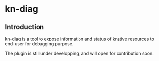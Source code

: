 # kn-diag


## Introduction

kn-diag is a tool to expose information and status of knative resources to end-user for debugging purpose. 

The plugin is still under developping, and will open for contribution soon. 
